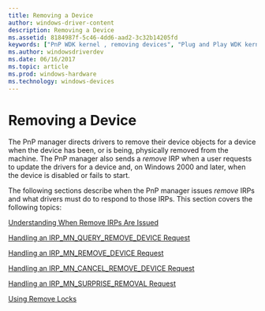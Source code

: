```yaml
---
title: Removing a Device
author: windows-driver-content
description: Removing a Device
ms.assetid: 8184987f-5c46-4dd6-aad2-3c32b14205fd
keywords: ["PnP WDK kernel , removing devices", "Plug and Play WDK kernel , removing devices", "removing devices", "notifications WDK PnP , removing devices", "IRPs WDK PnP", "I/O request packets WDK PnP"]
ms.author: windowsdriverdev
ms.date: 06/16/2017
ms.topic: article
ms.prod: windows-hardware
ms.technology: windows-devices
---
```


# Removing a Device





The PnP manager directs drivers to remove their device objects for a device when the device has been, or is being, physically removed from the machine. The PnP manager also sends a *remove* IRP when a user requests to update the drivers for a device and, on Windows 2000 and later, when the device is disabled or fails to start.

The following sections describe when the PnP manager issues *remove* IRPs and what drivers must do to respond to those IRPs. This section covers the following topics:

[Understanding When Remove IRPs Are Issued](understanding-when-remove-irps-are-issued.md)

[Handling an IRP\_MN\_QUERY\_REMOVE\_DEVICE Request](handling-an-irp-mn-query-remove-device-request.md)

[Handling an IRP\_MN\_REMOVE\_DEVICE Request](handling-an-irp-mn-remove-device-request.md)

[Handling an IRP\_MN\_CANCEL\_REMOVE\_DEVICE Request](handling-an-irp-mn-cancel-remove-device-request.md)

[Handling an IRP\_MN\_SURPRISE\_REMOVAL Request](handling-an-irp-mn-surprise-removal-request.md)

[Using Remove Locks](using-remove-locks.md)

 

 





